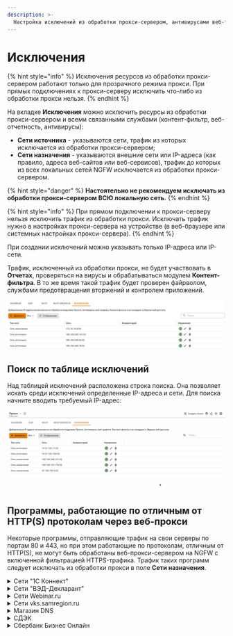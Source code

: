 ```yaml
---
description: >-
  Настройка исключений из обработки прокси-сервером, антивирусами веб-трафика, контент-фильтром и веб-отчетностью Ideco NGFW.
---
```


# Исключения

{% hint style="info" %}
Исключения ресурсов из обработки прокси-сервером работают только для прозрачного режима прокси. При прямых подключениях к прокси-серверу исключить что-либо из обработки прокси нельзя.
{% endhint %}

На вкладке **Исключения** можно исключить ресурсы из обработки прокси-сервером и всеми связанными службами (контент-фильтр, веб-отчетность, антивирусы):

* **Сети источника** - указываются сети, трафик из которых исключается из обработки прокси-сервером;
* **Сети назначения** - указываются внешние сети или IP-адреса (как правило, адреса веб-сайтов или веб-сервисов), трафик до которых из всех локальных сетей NGFW исключается из обработки прокси-сервером.

{% hint style="danger" %}
**Настоятельно не рекомендуем исключать из обработки прокси-сервером ВСЮ локальную сеть.**
{% endhint %}

{% hint style="info" %}
При прямом подключении к прокси-серверу нельзя исключить трафик из обработки прокси. Исключать трафик нужно в настройках прокси-сервера на устройстве (в веб-браузере или системных настройках прокси-сервера).
{% endhint %}

При создании исключений можно указывать только IP-адреса или IP-сети.

Трафик, исключенный из обработки прокси, не будет участвовать в **Отчетах**, проверяться на вирусы и обрабатываться модулем **Контент-фильтра**. В то же время такой трафик будет проверен файрволом, службами предотвращения вторжений и контролем приложений.

![](/.gitbook/assets/proxy.png)

## Поиск по таблице исключений

Над таблицей исключений расположена строка поиска. Она позволяет искать среди исключений определенные IP-адреса и сети. Для поиска начните вводить требуемый IP-адрес:

![](/.gitbook/assets/exclusions.gif)

<!-- Таблица будет динамически изменяться, отфильтруются только строки, соодержащие значение, введенное в строку поиска. -->

## Программы, работающие по отличным от HTTP(S) протоколам через веб-прокси

Некоторые программы, отправляющие трафик на свои серверы по портам 80 и 443, но при этом работающие по протоколам, отличным от HTTP(S), не могут быть обработаны веб-прокси-сервером на NGFW с включенной фильтрацией HTTPS-трафика. Трафик таких программ следует исключать из обработки прокси в поле **Сети назначения**.

<details>

<summary>Сети "1С Коннект"</summary>

* 185.104.248.141/32;
* 185.151.243.218/32;
* 185.99.140.108/32;
* 185.99.140.101/32;
* 185.99.140.102/32; 
* 185.99.140.103/32;
* 185.99.140.104/32;
* 185.99.140.105/32;
* 185.99.140.106/32;
* 185.99.140.107/32;
* 185.99.140.108/32;
* 185.99.140.114/32;
* 185.99.140.115/32;
* 193.107.238.195/32;
* 77.223.98.83/32;
* 77.244.213.204/32;
* 78.155.206.40/32;
* 78.155.218.78/32;
* 80.249.148.135/32;
* 88.198.27.15/32;
* 88.198.27.27/32;
* 88.221.132.128/32;
* 92.242.35.35/32;
* 46.4.207.211/32;
* 2.16.154.81/32;
* 185.188.183.87/32;
* 185.24.93.122/32;
* 185.244.173.25/32; 
* 185.143.172.61/32.

</details>

<details>

<summary>Сети "ВЭД-Декларант"</summary>

* 46.48.116.196/32;
* 94.213.21.144/32;
* 194.213.21.144/32;
* 91.220.57.3/32;
* 212.49.126.110/32.

</details>

<details>

<summary>Сети Webinar.ru</summary>

* 185.45.80.0/22;
* 37.130.192.0/22.

</details>

<details>

<summary>Сети vks.samregion.ru</summary>

* 195.248.236.141/32.

</details>

<details>

<summary>Магазин DNS</summary>

* 185.165.123.176;
* 5.8.69.70/32.

</details>

<details>

<summary>СДЭК</summary>

* 185.165.123.40.

</details>

<details>

<summary>Сбербанк Бизнес Онлайн</summary>

* 194.54.14.137;
* 194.186.207.182;
* 195.8.62.178;
* 194.54.15.90;
* 10.21.132.124/32;
* 92.38.2.37.

</details>


